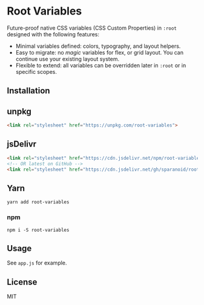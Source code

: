 # Root Variables

Future-proof native CSS variables (CSS Custom Properties) in `:root` designed with the following features:

- Minimal variables defined: colors, typography, and layout helpers.
- Easy to migrate: no *magic* variables for flex, or grid layout. You can continue use your existing layout system.
- Flexible to extend: all variables can be overridden later in `:root` or in specific scopes.

## Installation

## unpkg

```html
<link rel="stylesheet" href="https://unpkg.com/root-variables">
```

## jsDelivr

```html
<link rel="stylesheet" href="https://cdn.jsdelivr.net/npm/root-variables/root-variables.css">
<!-- OR latest on GitHub -->
<link rel="stylesheet" href="https://cdn.jsdelivr.net/gh/sparanoid/root-variables/root-variables.css">
```

## Yarn

```shell
yarn add root-variables
```

### npm

```shell
npm i -S root-variables
```

## Usage

See `app.js` for example.

## License

MIT
